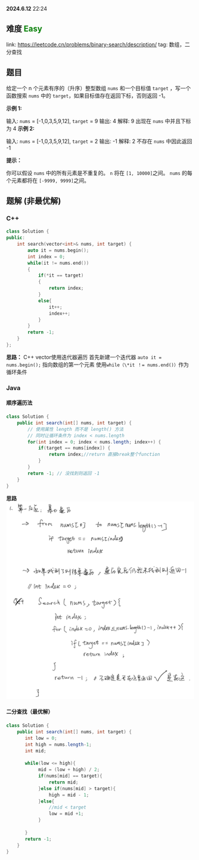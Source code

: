 **2024.6.12**  22:24
## 难度 <span style="color:green">Easy</span>
link: https://leetcode.cn/problems/binary-search/description/
tag: 数组，二分查找
## 题目
给定一个 n 个元素有序的（升序）整型数组 `nums` 和一个目标值 `target`  ，写一个函数搜索 `nums` 中的 `target`，如果目标值存在返回下标，否则返回 -1。


**示例 1:**

输入: `nums` = [-1,0,3,5,9,12], `target` = 9
输出: 4
解释: 9 出现在 `nums` 中并且下标为 4
**示例 2:**

输入: `nums` = [-1,0,3,5,9,12], `target` = 2
输出: -1
解释: 2 不存在 `nums` 中因此返回 -1
 

**提示：**

你可以假设 `nums` 中的所有元素是不重复的。
`n` 将在 `[1, 10000]`之间。
`nums` 的每个元素都将在 `[-9999, 9999]`之间。
## 题解 (非最优解)
### C++
```c++
class Solution {
public:
    int search(vector<int>& nums, int target) {
        auto it = nums.begin();
        int index = 0;
        while(it != nums.end())
        {
            if(*it == target)
            {
                return index;
            }
            else{
                it++;
                index++;
            }
        }
        return -1;
    }
};
```
**思路：**
C++ vector使用迭代器遍历
首先新建一个迭代器
`auto it = nums.begin();`   指向数组的第一个元素
使用`while（\*it ！= nums.end()）`作为循环条件

### Java
#### 顺序遍历法
```java
class Solution {
    public int search(int[] nums, int target) {
        // 使用属性 length 而不是 length() 方法
        // 同时让循环条件为 index < nums.length
        for(int index = 0; index < nums.length; index++) {
            if(target == nums[index]) {
                return index;//return 直接break整个function
            }
        }
        return -1; // 没找到则返回 -1
    }
}
```
**思路**<br>
<img src='./image/704-img1.png'>

#### 二分查找（最优解）
```java
class Solution {
    public int search(int[] nums, int target) {
       int low = 0;
       int high = nums.length-1;
       int mid;
       
       while(low <= high){
            mid = (low + high) / 2;
            if(nums[mid] == target){
                return mid;
            }else if(nums[mid] > target){
                high = mid - 1;
            }else{
                //mid < target
                low = mid +1;
            }

       }
       return -1;
    }
}
```